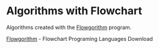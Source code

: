 # Algorithms with Flowchart

Algorithms created with the [Flowgorithm](http://flowgorithm.org/) program.

[Flowgorithm](http://flowgorithm.org/download/index.html) - Flowchart Programing Languages Download
